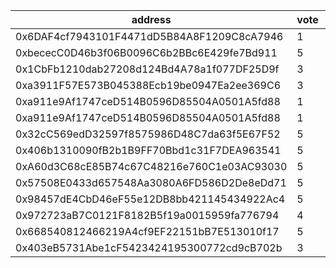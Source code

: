 address|vote|timestamp|signature
---|---|---|---
0x6DAF4cf7943101F4471dD5B84A8F1209C8cA7946|1|1610455585|0x1c90bd2fa145e35c3afab2e7c4d1a621716103cdb051868da353c70499d7efa02cd29ab4350505942976d5fb88b0027338e209cbed0eebd2d3d8009e64b1e6591b
0xbececC0D46b3f06B0096C6b2BBc6E429fe7Bd911|5|1610456719|0xc7851cf1a22acb02747f3f9d3b280ddfa7b136f99959f3ed76535cf8598625487b828be957bec1d963123d76eca1d6a2d4cd4966eb6da1c695e0b0c32b4e38481c
0x1CbFb1210dab27208d124Bd4A78a1f077DF25D9f|3|1610458059|0x327ce3c82712e777469cfac2acce2ba1b6e4fa3126b5877f453d816c9930366612e6026605f2476c11729de9803594f05841923a1c5ef89f1de818905d5d053a1c
0xa3911F57E573B045388Ecb19be0947Ea2ee369C6|3|1610458603|0x3ec6395e56b77f689d522f7a53a57d85f94604d59a00c7965b1dc1fc8aaf54d90ecc7d997c5205a6d86b1c196e42ce8d1a1029a90c04ca71f961723081639f201c
0xa911e9Af1747ceD514B0596D85504A0501A5fd88|1|1610467015|0x0c0c27b0e50e548a199f4aa6a0c6765c9c5e9859f0b5d17f7b547619c4de373a399565493c81f75b25c7d8e5136863f2df643f915b6e9c60d221648a0bd705351c
0xa911e9Af1747ceD514B0596D85504A0501A5fd88|1|1610467054|0xefe68999bd990decb919a4b561aafee129169d8b6af57965360a0bb50f2e5e624b9324a9b777242f300e7b8d5885440af3ea085f9266ba2a02673ddeff5e268c1b
0x32cC569edD32597f8575986D48C7da63f5E67F52|5|1610475471|0x3c854f3c4161e1fefc1e0145bcf32392e739d1085eb0fd932a737ab35707ce8c6eb0b2f45d8143cc3c8a6f90340901e0737cf8cb4b61d39886f9630a6ddb45fb1c
0x406b1310090fB2b1B9FF70Bbd1c31F7DEA963541|5|1610488676|0x91ea56a9cfe6646a7ac8782db7caf5811d8b2cdc5a5c3d41e21326e0baef1d9f61ced71fcfecc491db7d71ea29a90d55e05ab679f4cbe45278266f256cab27171c
0xA60d3C68cE85B74c67C48216e760C1e03AC93030|5|1610508593|0x2e79727f55b1a510f410fd60e04210422ec1a85d35b6c259a96e70f819dbb16417be5b3eead9b39bf615d23f4695ecd27a9a3465b82e360aa8a39e24528f015f1b
0x57508E0433d657548Aa3080A6FD586D2De8eDd71|5|1610509547|0x76b40c14a2a95d3ff0f2f7239a83a08b9759f3112cd29b1b9e97fba15a7acfa22dfe5f8a5cf4024e3a023c42b2e581067cbd321d326d2e0e2cd6ce20595a87cc1b
0x98457dE4CbD46eF55e12DB8bb421145434922Ac4|5|1610512248|0x704e021ba3d16bfaa98af62e5e8f9451ef84fc5df9c21d47fe9d23edc94b6222567e274020fa094fb88babd2cffbda3b6411685581f1846714842f342fa869e61b
0x972723aB7C0121F8182B5f19a0015959fa776794|4|1610523741|0xc31d4f2933ce6a252d27d72b1b9d2075886cc512537400827b0de29b238dd2c2593d092d36dcd8fcdfa9f3f42d567529b71ed17b8292328a1012b5747d2238f81c
0x668540812466219A4cf9EF22151bB7E513010f17|5|1610524407|0x7295c645a2ae3a96e516140e652a881d4d0e4a66017e088bb555e2a26f9e473e1dca8700a290a8f05d24498ac44ee4dff072d34d06572b6d69cd3173c60846dc1b
0x403eB5731Abe1cF5423424195300772cd9cB702b|3|1610531266|0x0188abfccd6d9b86dffab9501ef54d05316be8e2fe46aee9e95877f850237ebf00bd50aae0ac0e4590be9e3bba377e3e19d497bd7e27c67b9a0bd368f246cb7c1b